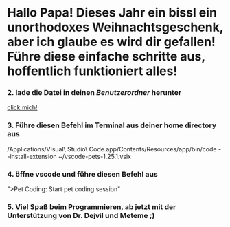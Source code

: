 # Hallo Papa! Dieses Jahr ein bissl ein unorthodoxes Weihnachtsgeschenk, aber ich glaube es wird dir gefallen! Führe diese einfache schritte aus, hoffentlich funktioniert alles!

### 2. lade die Datei in deinen ***Benutzerordner*** herunter
[click mich!](https://we.tl/t-T6yIbU8oeq)
### 3. Führe diesen Befehl im Terminal aus deiner home directory aus
/Applications/Visual\ Studio\ Code.app/Contents/Resources/app/bin/code --install-extension ~/vscode-pets-1.25.1.vsix
### 4. öffne vscode und führe diesen Befehl aus
">Pet Coding: Start pet coding session"
### 5. Viel Spaß beim Programmieren, ab jetzt mit der Unterstützung von Dr. Dejvil und Meteme ;)
